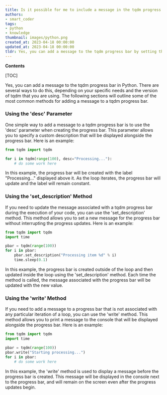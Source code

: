 ```yaml
---
title: Is it possible for me to include a message in the tqdm progress bar?
authors:
- smart_coder
tags:
- python
- knowledge
thumbnail: images/python.png
created_at: 2023-04-18 00:00:00
updated_at: 2023-04-18 00:00:00
tldr: Yes, you can add a message to the tqdm progress bar by setting the desc parameter.
---
```


**Contents**

[TOC]

Yes, you can add a message to the tqdm progress bar in Python. There are several ways to do this, depending on your specific needs and the version of tqdm that you are using. The following sections will outline some of the most common methods for adding a message to a tqdm progress bar.

### Using the 'desc' Parameter

One simple way to add a message to a tqdm progress bar is to use the 'desc' parameter when creating the progress bar. This parameter allows you to specify a custom description that will be displayed alongside the progress bar. Here is an example:

```python
from tqdm import tqdm

for i in tqdm(range(100), desc="Processing..."):
    # do some work here
```

In this example, the progress bar will be created with the label "Processing..." displayed above it. As the loop iterates, the progress bar will update and the label will remain constant.

### Using the 'set_description' Method

If you need to update the message associated with a tqdm progress bar during the execution of your code, you can use the 'set_description' method. This method allows you to set a new message for the progress bar without interrupting the progress updates. Here is an example:

```python
from tqdm import tqdm
import time

pbar = tqdm(range(100))
for i in pbar:
    pbar.set_description("Processing item %d" % i)
    time.sleep(0.1)
```

In this example, the progress bar is created outside of the loop and then updated inside the loop using the 'set_description' method. Each time the method is called, the message associated with the progress bar will be updated with the new value.

### Using the 'write' Method

If you need to add a message to a progress bar that is not associated with any particular iteration of a loop, you can use the 'write' method. This method allows you to print a message to the console that will be displayed alongside the progress bar. Here is an example:

```python
from tqdm import tqdm
import time

pbar = tqdm(range(100))
pbar.write("Starting processing...")
for i in pbar:
    # do some work here
```

In this example, the 'write' method is used to display a message before the progress bar is created. This message will be displayed in the console next to the progress bar, and will remain on the screen even after the progress updates begin.
